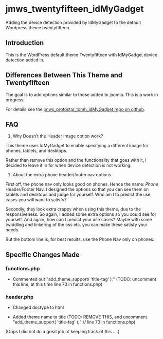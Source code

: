# jmws_twentyfifteen_idMyGadget

Adding the device detection provided by IdMyGadget to the default Wordpress theme twentyfifteen.

## Introduction

This is the WordPress default theme Twentyfifteen with IdMyGadget device detection added in.

## Differences Between This Theme and Twentyfifteen

The goal is to add options similar to those added to joomla.  This is a work in progress.  

For details see the [jmws_protostar_tomh_idMyGadget repo on github](https://github.com/tomwhartung/jmws_protostar_tomh_idMyGadget).



## FAQ

1. Why Doesn't the Header Image option work?

This theme uses IdMyGadget to enable specifying a different image for phones, tablets, and desktops.

Rather than remove this option and the functionality that goes with it, I decided to leave it in for when device detection is not working.

1. About the extra phone header/footer nav options

First off, the phone nav only looks good on phones.
Hence the name: *Phone* Header/Footer Nav.
I designed the options so that you can see them on tablets and desktops and judge for yourself.
Who am I to predict the use cases you will want to satisfy?

Secondly, they look extra crappy when using this theme, due to the responsiveness.
So again, I added some extra options so you could see for yourself.
And again, how can I predict your use cases?
Maybe with some twiddling and tinkering of the css etc. you can make these satisfy your needs.

But the bottom line is, for best results, use the Phone Nav only on phones.

## Specific Changes Made

### functions.php

* Commented out "add_theme_support( 'title-tag' );"  (TODO: uncomment this line, at this time line 73 in functions.php)

### header.php

* Changed doctype to html

* Added theme name to title (TODO: REMOVE THIS, and uncomment "add_theme_support( 'title-tag' );" // line 73 in functions.php)

(Oops I did not do a great job of keeping track of this ....)

